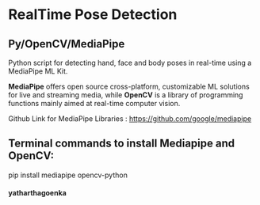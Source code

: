 # RealTime Pose Detection 
## Py/OpenCV/MediaPipe

Python script for detecting hand, face and body poses in real-time using a MediaPipe ML Kit.


**MediaPipe** offers open source cross-platform, customizable ML solutions for live and streaming media, while **OpenCV** is a library of programming functions mainly aimed at real-time computer vision. 

Github Link for MediaPipe Libraries : https://github.com/google/mediapipe

## Terminal commands to install Mediapipe and OpenCV:

pip install mediapipe opencv-python


#### yatharthagoenka
